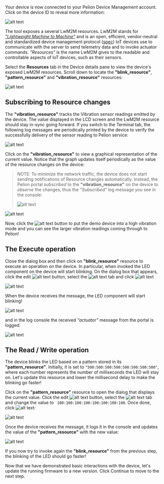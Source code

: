 Your device is now connected to your Pelion Device Management account. Click on the device ID to reveal more information:

![alt text](https://i.ibb.co/NtzBDqW/portal-device-details.png "Pelion Virtual Demo")

The tool exposes a several LwM2M resources. LwM2M stands for [_"Lightweight Machine to Machine"_](https://omaspecworks.org/what-is-oma-specworks/iot/lightweight-m2m-lwm2m/) and is an open, efficient, vendor-neutral and standardized device management protocol ([spec](http://www.openmobilealliance.org/release/LightweightM2M/V1_0_2-20180209-A/OMA-TS-LightweightM2M-V1_0_2-20180209-A.pdf)) IoT devices use to communicate with the server to send telemetry data and to invoke actuator commands. _"Resources"_ is the name LwM2M gives to the readable and controllable aspects of IoT devices, such as their sensors.

Select the **Resources** tab in the Device details pane to view the device's exposed LwM2M resources. Scroll down to locate the **"blink_resource"**, **"pattern_resource"** and **"vibration_resource"** resources:

![alt text](https://i.ibb.co/ZHJjpkr/portal-resources.png "Pelion Virtual Demo")

## Subscribing to Resource changes

The **"vibration_resource"** tracks the Vibration sensor readings emitted by the device. The value displayed in the LCD screen and the LwM2M resource should stay in-sync going forward. If you switch to the Terminal tab, the following log messages are periodically printed by the device to verify the successfully delivery of the sensor reading to Pelion service:

![alt text](https://i.ibb.co/1Z9Qk7H/portal-console-simulated.png "Console")

Click on the **"vibration_resource"** to view a graphical representation of the current value. Notice that the graph updates itself periodically as the value of the resource changes on the device:

> NOTE: To minimize the network traffic, the device does not start sending notifications of Resource changes automatically. Instead, the Pelion portal _subscribed_ to the **"vibration_resource"** on the device to _observe_ the changes, thus the _"Subscribed"_ log message you see in the console:
> 
>![alt text](https://i.ibb.co/6WrRGqR/portal-subscribed-log.png "Subscribe log")

![alt text](https://i.ibb.co/P9MrFr1/portal-vibration-graph.png "Button Count")

Now, click the ![alt text](https://i.ibb.co/m0fd8RT/shake-btn.png "Shake") button to put the demo device into a high vibration mode and you can see the larger vibration readings coming through to Pelion!

## The Execute operation

Close the dialog box and then click on **"blink_resource"** resource to execute an operation on the device. In particular, when invoked the LED component on the device will start blinking. On the dialog box that appears, click the edit ![alt text](https://i.ibb.co/Yhr1vDH/portal-edit.png "Edit") button, select the ![alt text](https://i.ibb.co/YchBzn5/portal-post.png "Post") tab and click ![alt text](https://i.ibb.co/42LHD2s/portal-send.png "Send")

![alt text](https://i.ibb.co/mXS0xGH/portal-execute-operation.png "Execute")

When the device receives the message, the LED component will start blinking!

![alt text](https://i.ibb.co/xMbvB0y/blinking-action.gif "Execute log")

and in the log console the received _"actuator"_ message from the portal is logged:

![alt text](https://i.ibb.co/93qc886/pelion-execute-log.png "Execute log")

## The Read / Write operation

The device blinks the LED based on a pattern stored in its **"pattern_resource"**. Initially, it is set to `"500:500:500:500:500:500:500:500"`, where each number represents the number of milliseconds the LED will stay on. Let's update this resource and lower the millisecond delay to make the blinking go faster!

Click on the **"pattern_resource"** resource to open the dialog that displays the current value. Click the edit ![alt text](https://i.ibb.co/Yhr1vDH/portal-edit.png "Edit") button, select the ![alt text](https://i.ibb.co/5rVrVv4/portal-put.png "Put") tab and change the value to `
100:100:100:100:100:100:100:100`. Once done, click ![alt text](https://i.ibb.co/42LHD2s/portal-send.png "Send"):

![alt text](https://i.ibb.co/VxPGGGy/portal-write-resource.png "Write")

Once the device receives the message, it logs it in the console and updates the value of the **"pattern_resource"** with the new value:

![alt text](https://i.ibb.co/JzNk522/portal-write-log.png "Write log")

If you now try to invoke again the **"blink_resource"** from the previous step, the blinking of the LED should go faster!

Now that we have demonstrated basic interactions with the device, let's update the running firmware to a new version. Click Continue to move to the next step.